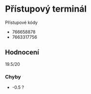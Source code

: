 # Přístupový terminál

Přístupové kódy

 * 766658878
 * 7663317756

## Hodnocení

19.5/20

### Chyby

 * -0.5 ?
